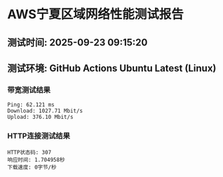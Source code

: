 # AWS宁夏区域网络性能测试报告
## 测试时间: 2025-09-23 09:15:20
## 测试环境: GitHub Actions Ubuntu Latest (Linux)

### 带宽测试结果
```
Ping: 62.121 ms
Download: 1027.71 Mbit/s
Upload: 376.10 Mbit/s
```

### HTTP连接测试结果
```
HTTP状态码: 307
响应时间: 1.704958秒
下载速度: 0字节/秒
```

